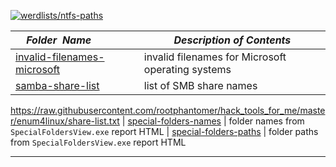 [![werdlists/ntfs-paths](https://img.shields.io/badge/werdlists-ntfs_paths-purple.svg?logo=github&style=popout&longCache=true)](# "werdlists/ntfs-paths")

|&nbsp;&nbsp;&nbsp;&nbsp;_Folder&nbsp;&nbsp;Name_&nbsp;&nbsp;&nbsp;&nbsp;| _Description of Contents_
|:----------------|--------------------------------------------------------------------------------------------------------------------------------------------------------
| [invalid-filenames-microsoft](invalid-filenames-microsoft.txt) |  invalid filenames for Microsoft operating systems 
| [samba-share-list](samba-share-list.txt) | list of SMB share names
<https://raw.githubusercontent.com/rootphantomer/hack_tools_for_me/master/enum4linux/share-list.txt> 
| [special-folders-names](special-folders-names.txt) |  folder names from `SpecialFoldersView.exe` report HTML 
| [special-folders-paths](special-folders-paths.txt) |  folder paths from `SpecialFoldersView.exe` report HTML 

* * *

